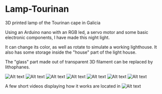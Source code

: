 # Lamp-Tourinan
 3D printed lamp of the Tourinan cape in Galicia

 Using an Arduino nano with an RGB led, a servo motor and some basic electronic components, I have made this night light.

 It can change its color, as well as rotate to simulate a working lighthouse. It also has some storage inside the "house" part of the light house.

 The "glass" part made out of transparent 3D filament can be replaced by lithophanes.

 ![Alt text](/Fotos%20Cabo%20Touri%C3%B1an/IMG_20180512_165733.jpg?raw=true)
 ![Alt text](/Fotos%20Cabo%20Touri%C3%B1an/IMG_20180512_171027.jpg?raw=true)
 ![Alt text](/Fotos%20Cabo%20Touri%C3%B1an/IMG_20180512_171104_HHT.jpg?raw=true)
 ![Alt text](/Fotos%20Cabo%20Touri%C3%B1an/IMG_20180512_171113_HHT.jpg?raw=true)
 ![Alt text](/Fotos%20Cabo%20Touri%C3%B1an/IMG_20180512_170257.jpg?raw=true)
 ![Alt text](/Fotos%20Cabo%20Touri%C3%B1an/IMG_20180512_170356.jpg?raw=true)
 ![Alt text](/Fotos%20Cabo%20Touri%C3%B1an/IMG_20180512_171629.jpg?raw=true)


 A few short videos displaying how it works are located in ![Alt text](/Fotos%20Cabo%20Touri%C3%B1an/)
